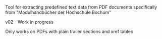 Tool for extracting predefined text data from PDF documents
specifically from "Modulhandbücher der Hochschule Bochum"

v02 - Work in progress

Only works on PDFs with plain trailer sections and xref tables
